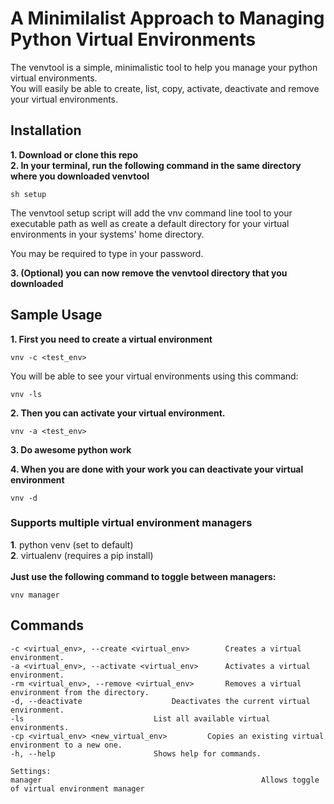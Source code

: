 # A Minimilalist Approach to Managing Python Virtual Environments 
<p>The venvtool is a simple, minimalistic tool to help you manage your 
python virtual environments.<br>
You will easily be able to create, list, copy, activate, deactivate and remove your virtual environments.</p>

## Installation
**1. Download or clone this repo**<br>
**2. In your terminal, run the following command in the same directory where you downloaded venvtool**
```
sh setup
```
<p>The venvtool setup script will add the vnv command line tool to your executable path
as well as create a default directory for your virtual environments in your systems'
home directory.</p>
You may be required to type in your password.<br>

**3. (Optional) you can now remove the venvtool directory that you downloaded**

## Sample Usage
**1. First you need to create a virtual environment**
```
vnv -c <test_env>
```

You will be able to see your virtual environments using this command:
```
vnv -ls
```

**2. Then you can activate your virtual environment.**
```
vnv -a <test_env>
```

**3. Do awesome python work**

**4. When you are done with your work you can deactivate your virtual environment**
```
vnv -d
```

### Supports multiple virtual environment managers<br>
   **1**. python venv (set to default)<br>
   **2**. virtualenv (requires a pip install)<br><br>
**Just use the following command to toggle between managers:** 
```
vnv manager
```


## Commands
```
-c <virtual_env>, --create <virtual_env>		Creates a virtual environment. 
-a <virtual_env>, --activate <virtual_env>		Activates a virtual environment. 
-rm <virtual_env>, --remove <virtual_env>		Removes a virtual environment from the directory.
-d, --deactivate					Deactivates the current virtual environment.
-ls 							List all available virtual environments.
-cp <virtual_env> <new_virtual_env>			Copies an existing virtual environment to a new one.
-h, --help						Shows help for commands.

Settings:
manager                                                 Allows toggle of virtual environment manager
```

